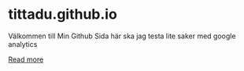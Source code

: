 # tittadu.github.io
Välkommen till Min Github Sida 
här ska jag testa lite saker med google analytics


[Read more](/read-more)
